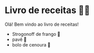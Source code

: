 # Livro de receitas 👩‍🍳
Olá! Bem vindo ao livro de receitas!
 - Strogonoff de frango 🥠
 - pavê 🍯
 - bolo de cenoura 🎂
